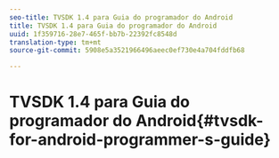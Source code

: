 ```yaml
---
seo-title: TVSDK 1.4 para Guia do programador do Android
title: TVSDK 1.4 para Guia do programador do Android
uuid: 1f359716-28e7-465f-bb7b-22392fc8548d
translation-type: tm+mt
source-git-commit: 5908e5a3521966496aeec0ef730e4a704fddfb68

---
```



# TVSDK 1.4 para Guia do programador do Android{#tvsdk-for-android-programmer-s-guide}


